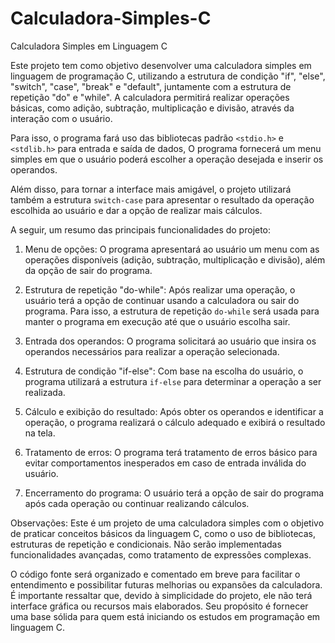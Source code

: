 # Calculadora-Simples-C
Calculadora Simples em Linguagem C

Este projeto tem como objetivo desenvolver uma calculadora simples em linguagem de programação C, utilizando a estrutura de condição "if", "else", "switch", "case", "break" e "default", juntamente com a estrutura de repetição "do" e "while". A calculadora permitirá realizar operações básicas, como adição, subtração, multiplicação e divisão, através da interação com o usuário.

Para isso, o programa fará uso das bibliotecas padrão `<stdio.h>` e `<stdlib.h>` para entrada e saída de dados, O programa fornecerá um menu simples em que o usuário poderá escolher a operação desejada e inserir os operandos. 

Além disso, para tornar a interface mais amigável, o projeto utilizará também a estrutura `switch-case` para apresentar o resultado da operação escolhida ao usuário e dar a opção de realizar mais cálculos.

A seguir, um resumo das principais funcionalidades do projeto:

1. Menu de opções: O programa apresentará ao usuário um menu com as operações disponíveis (adição, subtração, multiplicação e divisão), além da opção de sair do programa.

2. Estrutura de repetição "do-while": Após realizar uma operação, o usuário terá a opção de continuar usando a calculadora ou sair do programa. Para isso, a estrutura de repetição `do-while` será usada para manter o programa em execução até que o usuário escolha sair.

3. Entrada dos operandos: O programa solicitará ao usuário que insira os operandos necessários para realizar a operação selecionada.

4. Estrutura de condição "if-else": Com base na escolha do usuário, o programa utilizará a estrutura `if-else` para determinar a operação a ser realizada.

5. Cálculo e exibição do resultado: Após obter os operandos e identificar a operação, o programa realizará o cálculo adequado e exibirá o resultado na tela.

6. Tratamento de erros: O programa terá tratamento de erros básico para evitar comportamentos inesperados em caso de entrada inválida do usuário.

7. Encerramento do programa: O usuário terá a opção de sair do programa após cada operação ou continuar realizando cálculos.

Observações: Este é um projeto de uma calculadora simples com o objetivo de praticar conceitos básicos da linguagem C, como o uso de bibliotecas, estruturas de repetição e condicionais. Não serão implementadas funcionalidades avançadas, como tratamento de expressões complexas.

O código fonte será organizado e comentado em breve para facilitar o entendimento e possibilitar futuras melhorias ou expansões da calculadora. É importante ressaltar que, devido à simplicidade do projeto, ele não terá interface gráfica ou recursos mais elaborados. Seu propósito é fornecer uma base sólida para quem está iniciando os estudos em programação em linguagem C.

